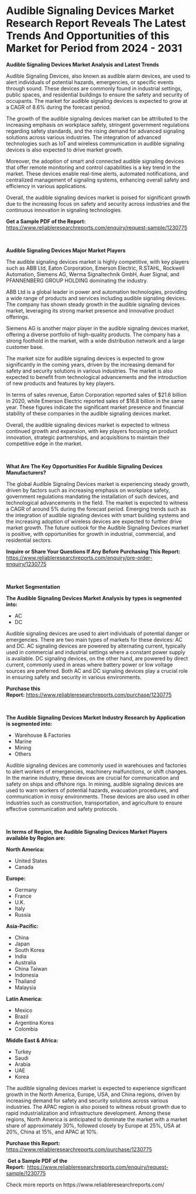 <p><h1>Audible Signaling Devices Market Research Report Reveals The Latest Trends And Opportunities of this Market for Period from 2024 - 2031</h1></p><p><strong>Audible Signaling Devices Market Analysis and Latest Trends</strong></p>
<p><p>Audible Signaling Devices, also known as audible alarm devices, are used to alert individuals of potential hazards, emergencies, or specific events through sound. These devices are commonly found in industrial settings, public spaces, and residential buildings to ensure the safety and security of occupants. The market for audible signaling devices is expected to grow at a CAGR of 8.6% during the forecast period.</p><p>The growth of the audible signaling devices market can be attributed to the increasing emphasis on workplace safety, stringent government regulations regarding safety standards, and the rising demand for advanced signaling solutions across various industries. The integration of advanced technologies such as IoT and wireless communication in audible signaling devices is also expected to drive market growth.</p><p>Moreover, the adoption of smart and connected audible signaling devices that offer remote monitoring and control capabilities is a key trend in the market. These devices enable real-time alerts, automated notifications, and centralized management of signaling systems, enhancing overall safety and efficiency in various applications.</p><p>Overall, the audible signaling devices market is poised for significant growth due to the increasing focus on safety and security across industries and the continuous innovation in signaling technologies.</p></p>
<p><strong>Get a Sample PDF of the Report:&nbsp;</strong> <a href="https://www.reliableresearchreports.com/enquiry/request-sample/1230775">https://www.reliableresearchreports.com/enquiry/request-sample/1230775</a></p>
<p>&nbsp;</p>
<p><strong>Audible Signaling Devices Major Market Players</strong></p>
<p><p>The audible signaling devices market is highly competitive, with key players such as ABB Ltd, Eaton Corporation, Emerson Electric, R.STAHL, Rockwell Automation, Siemens AG, Werma Signaltechnik GmbH, Auer Signal, and PFANNENBERG GROUP HOLDING dominating the industry. </p><p>ABB Ltd is a global leader in power and automation technologies, providing a wide range of products and services including audible signaling devices. The company has shown steady growth in the audible signaling devices market, leveraging its strong market presence and innovative product offerings.</p><p>Siemens AG is another major player in the audible signaling devices market, offering a diverse portfolio of high-quality products. The company has a strong foothold in the market, with a wide distribution network and a large customer base.</p><p>The market size for audible signaling devices is expected to grow significantly in the coming years, driven by the increasing demand for safety and security solutions in various industries. The market is also expected to benefit from technological advancements and the introduction of new products and features by key players.</p><p>In terms of sales revenue, Eaton Corporation reported sales of $21.6 billion in 2020, while Emerson Electric reported sales of $16.8 billion in the same year. These figures indicate the significant market presence and financial stability of these companies in the audible signaling devices market.</p><p>Overall, the audible signaling devices market is expected to witness continued growth and expansion, with key players focusing on product innovation, strategic partnerships, and acquisitions to maintain their competitive edge in the market.</p></p>
<p>&nbsp;</p>
<p><strong>What Are The Key Opportunities For Audible Signaling Devices Manufacturers?</strong></p>
<p><p>The global Audible Signaling Devices market is experiencing steady growth, driven by factors such as increasing emphasis on workplace safety, government regulations mandating the installation of such devices, and technological advancements in the field. The market is expected to witness a CAGR of around 5% during the forecast period. Emerging trends such as the integration of audible signaling devices with smart building systems and the increasing adoption of wireless devices are expected to further drive market growth. The future outlook for the Audible Signaling Devices market is positive, with opportunities for growth in industrial, commercial, and residential sectors.</p></p>
<p><strong>Inquire or Share Your Questions If Any Before Purchasing This Report:</strong> <a href="https://www.reliableresearchreports.com/enquiry/pre-order-enquiry/1230775">https://www.reliableresearchreports.com/enquiry/pre-order-enquiry/1230775</a></p>
<p>&nbsp;</p>
<p><strong>Market Segmentation</strong></p>
<p><strong>The Audible Signaling Devices Market Analysis by types is segmented into:</strong></p>
<p><ul><li>AC</li><li>DC</li></ul></p>
<p><p>Audible signaling devices are used to alert individuals of potential danger or emergencies. There are two main types of markets for these devices: AC and DC. AC signaling devices are powered by alternating current, typically used in commercial and industrial settings where a constant power supply is available. DC signaling devices, on the other hand, are powered by direct current, commonly used in areas where battery power or low voltage sources are preferred. Both AC and DC signaling devices play a crucial role in ensuring safety and security in various environments.</p></p>
<p><strong>Purchase this Report:&nbsp;</strong><a href="https://www.reliableresearchreports.com/purchase/1230775">https://www.reliableresearchreports.com/purchase/1230775</a></p>
<p>&nbsp;</p>
<p><strong>The Audible Signaling Devices Market Industry Research by Application is segmented into:</strong></p>
<p><ul><li>Warehouse & Factories</li><li>Marine</li><li>Mining</li><li>Others</li></ul></p>
<p><p>Audible signaling devices are commonly used in warehouses and factories to alert workers of emergencies, machinery malfunctions, or shift changes. In the marine industry, these devices are crucial for communication and safety on ships and offshore rigs. In mining, audible signaling devices are used to warn workers of potential hazards, evacuation procedures, and communication in noisy environments. These devices are also used in other industries such as construction, transportation, and agriculture to ensure effective communication and safety protocols.</p></p>
<p>&nbsp;</p>
<p><strong>In terms of Region, the Audible Signaling Devices Market Players available by Region are:</strong></p>
<p>
    <p> <strong> North America: </strong>
        <ul>
            <li>United States</li>
            <li>Canada</li>
        </ul>
        </p> 
    <p> <strong> Europe: </strong>
        <ul>
            <li>Germany</li>
            <li>France</li>
            <li>U.K.</li>
            <li>Italy</li>
            <li>Russia</li>
        </ul>
        </p> 
    <p> <strong> Asia-Pacific: </strong>
        <ul>
            <li>China</li>
            <li>Japan</li>
            <li>South Korea</li>
            <li>India</li>
            <li>Australia</li>
            <li>China Taiwan</li>
            <li>Indonesia</li>
            <li>Thailand</li>
            <li>Malaysia</li>
        </ul>
        </p> 
    <p> <strong> Latin America: </strong>
        <ul>
            <li>Mexico</li>
            <li>Brazil</li>
            <li>Argentina Korea</li>
            <li>Colombia</li>
        </ul>
        </p> 
    <p> <strong> Middle East & Africa: </strong>
        <ul>
            <li>Turkey</li>
            <li>Saudi</li>
            <li>Arabia</li>
            <li>UAE</li>
            <li>Korea</li>
        </ul>
    </p>
    </p>
<p><p>The audible signaling devices market is expected to experience significant growth in the North America, Europe, USA, and China regions, driven by increasing demand for safety and security solutions across various industries. The APAC region is also poised to witness robust growth due to rapid industrialization and infrastructure development. Among these regions, North America is anticipated to dominate the market with a market share of approximately 30%, followed closely by Europe at 25%, USA at 20%, China at 15%, and APAC at 10%.</p></p>
<p><strong>Purchase this Report: </strong><a href="https://www.reliableresearchreports.com/purchase/1230775">https://www.reliableresearchreports.com/purchase/1230775</a></p>
<p>&nbsp;<strong>Get a Sample PDF of the Report:&nbsp;&nbsp;</strong><a href="https://www.reliableresearchreports.com/enquiry/request-sample/1230775">https://www.reliableresearchreports.com/enquiry/request-sample/1230775</a></p>
<p><strong></strong></p>
<p>Check more reports on https://www.reliableresearchreports.com/</p>